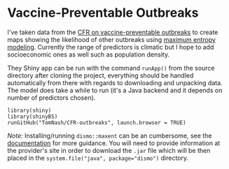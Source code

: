 # Vaccine-Preventable Outbreaks

I've taken data from the [CFR on vaccine-preventable outbreaks](http://www.cfr.org/interactives/GH_Vaccine_Map/#map) to create maps showing the likelihood of other outbreaks using [maximum entropy modeling](http://homepages.inf.ed.ac.uk/lzhang10/maxent.html). Currently the range of predictors is climatic but I hope to add socioeconomic ones as well such as population density.

They Shiny app can be run with the command `runApp()` from the source directory after cloning the project, everything should be handled automatically from there with regards to downloading and unpacking data. The model does take a while to run (it's a Java backend and it depends on number of predictors chosen).

```
library(shiny)
library(shinyBS)
runGitHub("TomNash/CFR-outbreaks", launch.browser = TRUE)
```

*Note:* Installing/running `dismo::maxent` can be an cumbersome, see the [documentation](https://cran.r-project.org/web/packages/dismo/dismo.pdf#maxent) for more guidance. You will need to provide information at the provider's site in order to download the `.jar` file which will be then placed in the `system.file("java", package="dismo")` directory.
